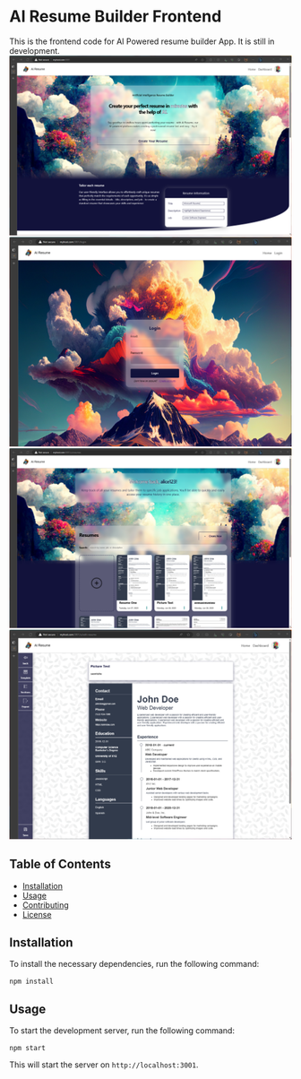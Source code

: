 # AI Resume Builder Frontend

This is the frontend code for AI Powered resume builder App. It is still in development.
![landing page](https://github.com/santy81855/ResumeBuilder_Frontend/blob/main/github_images/home.png?raw=true)
![login page](https://github.com/santy81855/ResumeBuilder_Frontend/blob/main/github_images/login.png?raw=true)
![resume page](https://github.com/santy81855/ResumeBuilder_Frontend/blob/main/github_images/dashboard.png?raw=true)
![edit page](https://github.com/santy81855/ResumeBuilder_Frontend/blob/main/github_images/resume.png?raw=true)

## Table of Contents

- [Installation](#installation)
- [Usage](#usage)
- [Contributing](#contributing)
- [License](#license)

## Installation

To install the necessary dependencies, run the following command:
```
npm install
```
## Usage
To start the development server, run the following command:
```
npm start
```

This will start the server on `http://localhost:3001`.
